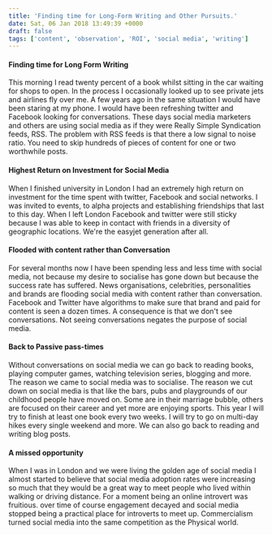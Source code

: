 ```yaml
---
title: 'Finding time for Long-Form Writing and Other Pursuits.'
date: Sat, 06 Jan 2018 13:49:39 +0000
draft: false
tags: ['content', 'observation', 'ROI', 'social media', 'writing']
---
```


#### Finding time for Long Form Writing

This morning I read twenty percent of a book whilst sitting in the car waiting for shops to open. In the process I occasionally looked up to see private jets and airlines fly over me. A few years ago in the same situation I would have been staring at my phone. I would have been refreshing twitter and Facebook looking for conversations. These days social media marketers and others are using social media as if they were Really Simple Syndication feeds, RSS. The problem with RSS feeds is that there a low signal to noise ratio. You need to skip hundreds of pieces of content for one or two worthwhile posts.

#### Highest Return on Investment for Social Media

When I finished university in London I had an extremely high return on investment for the time spent with twitter, Facebook and social networks. I was invited to events, to alpha projects and establishing friendships that last to this day. When I left London Facebook and twitter were still sticky because I was able to keep in contact with friends in a diversity of geographic locations. We're the easyjet generation after all.

#### Flooded with content rather than Conversation

For several months now I have been spending less and less time with social media, not because my desire to socialise has gone down but because the success rate has suffered. News organisations, celebrities, personalities and brands are flooding social media with content rather than conversation. Facebook and Twitter have algorithms to make sure that brand and paid for content is seen a dozen times. A consequence is that we don't see conversations. Not seeing conversations negates the purpose of social media.

#### Back to Passive pass-times

Without conversations on social media we can go back to reading books, playing computer games, watching television series, blogging and more. The reason we came to social media was to socialise. The reason we cut down on social media is that like the bars, pubs and playgrounds of our childhood people have moved on. Some are in their marriage bubble, others are focused on their career and yet more are enjoying sports. This year I will try to finish at least one book every two weeks. I will try to go on multi-day hikes every single weekend and more. We can also go back to reading and writing blog posts.

#### A missed opportunity

When I was in London and we were living the golden age of social media I almost started to believe that social media adoption rates were increasing so much that they would be a great way to meet people who lived within walking or driving distance. For a moment being an online introvert was fruitious. over time of course engagement decayed and social media stopped being a practical place for introverts to meet up. Commercialism turned social media into the same competition as the Physical world.
